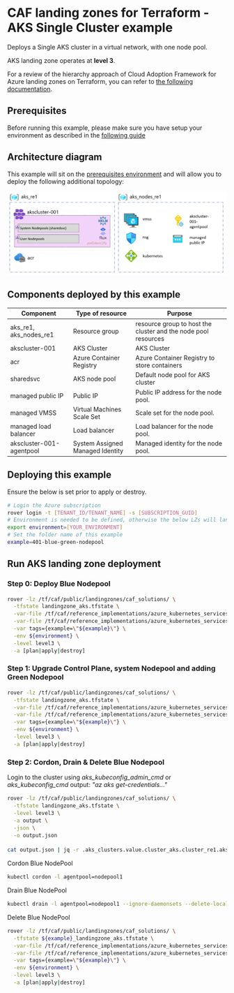 # CAF landing zones for Terraform - AKS Single Cluster example

Deploys a Single AKS cluster in a virtual network, with one node pool.

AKS landing zone operates at **level 3**.

For a review of the hierarchy approach of Cloud Adoption Framework for Azure landing zones on Terraform, you can refer to [the following documentation](../../../../documentation/code_architecture/hierarchy.md).

## Prerequisites

Before running this example, please make sure you have setup your environment as described in the [following guide](../../readme.md)

## Architecture diagram

This example will sit on the [prerequisites environment](../../readme.md) and will allow you to deploy the following additional topology:

![solutions](../../_pictures/examples/101-single-cluster.PNG)

## Components deployed by this example

| Component                | Type of resource                 | Purpose                                                        |
|--------------------------|----------------------------------|----------------------------------------------------------------|
| aks_re1, aks_nodes_re1   | Resource group                   | resource group to host the cluster and the node pool resources |
| akscluster-001           | AKS Cluster                      | AKS Cluster                                                    |
| acr                      | Azure Container Registry         | Azure Container Registry to store containers                   |
| sharedsvc                | AKS node pool                    | Default node pool for AKS cluster                              |
| managed public IP        | Public IP                        | Public IP address for the node pool.                           |
| managed VMSS             | Virtual Machines Scale Set       | Scale set for the node pool.                                   |
| managed load balancer    | Load balancer                    | Load balancer for the node pool.                               |
| akscluster-001-agentpool | System Assigned Managed Identity | Managed identity for the node pool.                            |

## Deploying this example

Ensure the below is set prior to apply or destroy.

```bash
# Login the Azure subscription
rover login -t [TENANT_ID/TENANT_NAME] -s [SUBSCRIPTION_GUID]
# Environment is needed to be defined, otherwise the below LZs will land into sandpit which someone else is working on
export environment=[YOUR_ENVIRONMENT]
# Set the folder name of this example
example=401-blue-green-nodepool

```

## Run AKS landing zone deployment

### Step 0: Deploy Blue Nodepool

```bash
rover -lz /tf/caf/public/landingzones/caf_solutions/ \
  -tfstate landingzone_aks.tfstate \
  -var-file /tf/caf/reference_implementations/azure_kubernetes_services/aks/${example}/configuration.tfvars \
  -var-file /tf/caf/reference_implementations/azure_kubernetes_services/aks/${example}/aks_step0.tfvars \
  -var tags={example=\"${example}\"} \
  -env ${environment} \
  -level level3 \
  -a [plan|apply|destroy]
```

### Step 1: Upgrade Control Plane, system Nodepool and adding Green Nodepool
```bash
rover -lz /tf/caf/public/landingzones/caf_solutions/ \
  -tfstate landingzone_aks.tfstate \
  -var-file /tf/caf/reference_implementations/azure_kubernetes_services/aks/${example}/configuration.tfvars \
  -var-file /tf/caf/reference_implementations/azure_kubernetes_services/aks/${example}/aks_step1.tfvars \
  -var tags={example=\"${example}\"} \
  -env ${environment} \
  -level level3 \
  -a [plan|apply|destroy]

```

### Step 2: Cordon, Drain & Delete Blue Nodepool
Login to the cluster using *aks_kubeconfig_admin_cmd* or *aks_kubeconfig_cmd* output: *"az aks get-credentials..."*

```bash
rover -lz /tf/caf/public/landingzones/caf_solutions/ \
  -tfstate landingzone_aks.tfstate \
  -level level3 \
  -a output \
  -json \
  -o output.json

cat output.json | jq -r .aks_clusters.value.cluster_aks.cluster_re1.aks_kubeconfig_admin_cmd | bash
```

Cordon Blue NodePool

```bash
kubectl cordon -l agentpool=nodepool1
```

Drain Blue NodePool
```bash
kubectl drain -l agentpool=nodepool1 --ignore-daemonsets --delete-local-data
```

Delete Blue NodePool
```bash
rover -lz /tf/caf/public/landingzones/caf_solutions/ \
  -tfstate ${example}_landingzone_aks.tfstate \
  -var-file /tf/caf/reference_implementations/azure_kubernetes_services/aks/${example}/configuration.tfvars \
  -var-file /tf/caf/reference_implementations/azure_kubernetes_services/aks/${example}/aks_step2.tfvars \
  -var tags={example=\"${example}\"} \
  -env ${environment} \
  -level level3 \
  -a [plan|apply|destroy]
```
